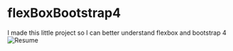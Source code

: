 # flexBoxBootstrap4
I made this little project so I can better understand flexbox and bootstrap 4
![Resume](https://i.imgur.com/hu9SY4s.gifv)


